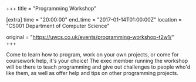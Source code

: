 +++
title = "Programming Workshop"

[extra]
time = "20:00:00"
end_time = "2017-01-14T01:00:00Z"
location = "CS001 Department of Computer Science"

original = "https://uwcs.co.uk/events/programming-workshop-t2w1/"    
+++

Come to learn how to program, work on your own projects, or come for coursework help, it's your choice\! The exec member running the workshop will be there to teach programming and give out challenges to people who'd like them, as well as offer help and tips on other programming projects.

